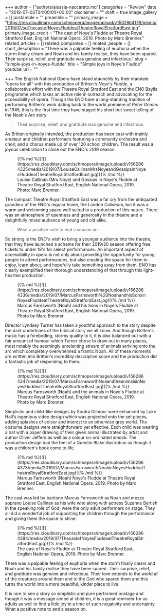 +++
author = ["authors/alessia-naccarato.md"]
categories = "Review"
date = "2019-07-06T04:00:00+00:00"
disclaimer = ""
draft = true
image_gallery = []
postamble = ""
preamble = ""
primary_image = "https://res.cloudinary.com/schmopera/image/upload/v1562864178/media/2019/07/sqThecastofNoyesFluddeatTheatreRoyalStratfordEast.jpg"
primary_image_credit = "The cast of Noye's Fludde at Theatre Royal Stratford East, English National Opera, 2019. Photo by Marc Brenner."
related_articles = []
related_companies = []
related_people = []
short_description = "There was a palpable feeling of euphoria when the storm finally clears and Noah and his family realise, they have been spared. Their surprise, relief, and gratitude was genuine and infectious."
slug = "simple-joys-in-noyes-fludde"
title = "Simple joys in Noye's Fludde"
youtube_url = ""

+++
The English National Opera have stood staunchly by their mandate "opera for all" with this production of Britten's _Noye's Fludde_, a collaborative effort with the Theatre Royal Stratford East and the ENO Baylis programme which takes an active role in outreach and advocating for the accessibility of opera. Though the ENO have a long-standing tradition of performing Britten's work dating back to the world premiere of _Peter Grimes_ in 1945, this is the first time they have staged his short but sweet telling of the Noah's Arc story. 

>Their surprise, relief, and gratitude was genuine and infectious.

As Britten originally intended, the production has been cast with mainly amateur and children performers featuring a community orchestra and choir, and a chorus made up of over 120 school children. The result was a joyous celebration to close out the ENO's 2019 season.

<figure data-type="image">{{% md %}}![](https://res.cloudinary.com/schmopera/image/upload/v1562864325/media/2019/07/LouiseCallinanMrsNoyeandGossipsinNoyesFluddeatTheatreRoyalStratfordEast.jpg){{% /md %}}

<figcaption>Louise Callinan (Mrs Noye) and Gossips in Noye's Fludde at Theatre Royal Stratford East, English National Opera, 2019. Photo: Marc Brenner.</figcaption>

</figure>

The compact Theatre Royal Stratford East was a far cry from the antiquated grandeur of the ENO's regular home, the London Coliseum, but it was a warm and welcoming space well suited to a production of this nature. There was an atmosphere of openness and generosity in the theatre and a delightfully mixed audience of young and old alike. 

>What a positive note to end a season on.

So strong is the ENO's wish to bring a younger audience into the theatre, that they have launched a scheme for their 2019/20 season offering free tickets to under 18's for select performances. An important aspect of accessibility in opera is not only about providing the opportunity for young people to attend performances, but also creating the space for them to enjoy, learn about, and hopefully take something away from them. ENO has clearly exemplified their thorough understanding of that through this light-hearted production.

<figure data-type="image">{{% md %}}![](https://res.cloudinary.com/schmopera/image/upload/v1562864336/media/2019/07/MarcusFarnsworth%20NoahandhisSonsinNoyesFluddeatTheatreRoyalStratfordEast.jpg){{% /md %}}

<figcaption>Marcus Farnsworth (Noah) and his Sons in Noye's Fludde at Theatre Royal Stratford East, English National Opera, 2019. Photo by Marc Brenner.</figcaption>

</figure>

Director Lyndsey Turner has taken a youthful approach to the story despite the dark undertones of the biblical story we all know. And though Britten's music has a foreboding, stormy quality to it, it is also balanced out with a fair amount of humour which Turner chose to draw out in many places, most notably the seemingly unrelenting stream of animals arriving onto the arc which completely overwhelmed a frantic Noah. All of these moments are written into Britten's incredibly descriptive score and the production did a fantastic job of responding to them.

<figure data-type="image">{{% md %}}![](https://res.cloudinary.com/schmopera/image/upload/v1562864347/media/2019/07/MarcusFarnsworthNoaandtheanimalsinNoyesFluddeatTheatreRoyalStratfordEast.jpg){{% /md %}}

<figcaption>Marcus Farnsworth (Noah) and the animals in Noye's Fludde at Theatre Royal Stratford East, English National Opera, 2019. Photo by Marc Brenner.</figcaption>

</figure>

Simplistic and child-like designs by Soutra Gilmour were enhanced by Luke Hall's ingenious video design which was projected onto the set pieces, adding splashes of colour and interest to an otherwise grey world. The costume designs were straightforward yet effective. Each child was wearing a hat with a paper drawing of their given animal illustrated by artist and author Oliver Jeffers as well as a colour co-ordinated smock. The production design had the feel of a Quentin Blake illustration as though it was a children's book come to life.

<figure data-type="image">{{% md %}}![](https://res.cloudinary.com/schmopera/image/upload/v1562864373/media/2019/07/MarcusFarnsworthNoahinNoyesFluddeatTheatreRoyalStratfordEast.jpg){{% /md %}}

<figcaption>Marcus Farnsworth (Noah) Noye's Fludde at Theatre Royal Stratford East, English National Opera, 2019. Photo by Marc Brenner.</figcaption>

</figure>

The cast was led by baritone Marcus Farnsworth as Noah and mezzo soprano Louise Callinan as his wife who along with actress Suzanne Bertish in the speaking role of God, were the only adult performers on stage. They all did a wonderful job of supporting the children through the performance and giving them the space to shine.

<figure data-type="image">{{% md %}}![](https://res.cloudinary.com/schmopera/image/upload/v1562864384/media/2019/07/ThecastofNoyesFluddeatTheatreRoyalStratfordEast.jpg){{% /md %}}

<figcaption>The cast of Noye's Fludde at Theatre Royal Stratford East, English National Opera, 2019. Photo by Marc Brenner.</figcaption>

</figure>

There was a palpable feeling of euphoria when the storm finally clears and Noah and his family realise they have been spared. Their surprise, relief, and gratitude was genuine and infectious.  Their love extends to the world all of the creatures around them and to the God who spared them and this turns the world into a more beautiful, kinder place to live. 

It is rare to see a story so simplistic and pure performed onstage and though it was a message aimed at children, it is a great reminder for us adults as well to find a little joy in a time of such negativity and uncertainty. What a positive note to end a season on.